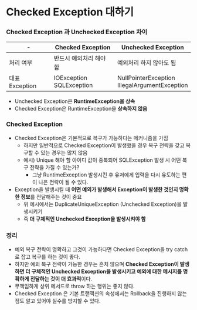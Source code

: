 # Checked Exception 대하기
### Checked Exception 과 Unchecked Exception 차이
|-|Checked Exception|Unchecked Exception|
|---|---|---|
|처리 여부|반드시 예외처리 해야 함|예외처리 하지 않아도 됨|
|대표 Exception|IOException <br/> SQLException|NullPointerException <br/> IllegalArgumentException|
* Unchecked Exception은 **RuntimeException을 상속**
* Checked Exception은 RuntimeException을 **상속하지 않음**
### Checked Exception
* Checked Exception은 기본적으로 복구가 가능하다는 메커니즘을 가짐
	* 하지만 일반적으로 Checked Exception이 발생했을 경우 복구 전략을 갖고 복구할 수 있는 경우는 많지 않음
    * 예시) Unique 해야 할 아이디 값이 중복되어 SQLException 발생 시 어떤 복구 전략을 가질 수 있는가?
      * 그냥 RuntimeException 발생시킨 후 유저에게 입력을 다시 유도하는 편이 나은 전략이 될 수 있다.
* Exception을 발생시킬 때 **어떤 예외가 발생해서 Exception이 발생한 것인지 명확한 정보**를 전달해주는 것이 중요
  * 위 예시에서는 DuplicateUniqueException (Unchecked Exception)을 발생시키기
  * 즉 **더 구체적인 Unchecked Exception을 발생시켜야 함**
### 정리
* 예외 복구 전략이 명확하고 그것이 가능하다면 Checked Exception을 try catch 로 잡고 복구를 하는 것이 좋다.
* 하지만 예외 복구 전략이 가능한 경우는 흔치 않으며 **Checked Exception이 발생하면 더 구체적인 Unchecked Exception을 발생시키고 예외에 대한 메시지를 명확하게 전달하는 것이 더 효과적**이다.
* 무책임하게 상위 메서드로 throw 하는 행위는 좋지 않다.
* Checked Exception 은 기본 트랜잭션의 속성에서는 Rollback을 진행하지 않는 점도 알고 있어야 실수를 방지할 수 있다.

